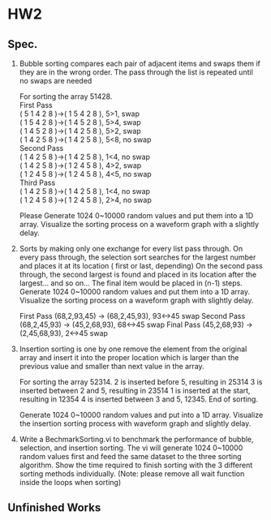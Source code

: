 # HW2
## Spec.

1. Bubble sorting compares each pair of adjacent items and swaps them if they are in the wrong order. The pass through the list is repeated until no swaps are needed

   For sorting the array 51428.   
   First Pass   
   ( 5 1 4 2 8 )->( 1 5 4 2 8 ), 5>1, swap   
   ( 1 5 4 2 8 )->( 1 4 5 2 8 ), 5>4, swap   
   ( 1 4 5 2 8 )->( 1 4 2 5 8 ), 5>2, swap   
   ( 1 4 2 5 8 )->( 1 4 2 5 8 ), 5<8, no swap   
   Second Pass   
   ( 1 4 2 5 8 )->( 1 4 2 5 8 ), 1<4, no swap   
   ( 1 4 2 5 8 )->( 1 2 4 5 8 ), 4>2, swap   
   ( 1 2 4 5 8 )->( 1 2 4 5 8 ), 4<5, no swap   
   Third Pass   
   ( 1 4 2 5 8 )->( 1 4 2 5 8 ), 1<4, no swap  
   ( 1 2 4 5 8 )->( 1 2 4 5 8 ), 2>4, no swap   
    
   Please Generate 1024 0~10000 random values and put them into a 1D array. Visualize the sorting process on a waveform graph with a slightly delay.

2. Sorts by making only one exchange for every list pass through. On every pass through, the selection sort searches for the largest number and places it at its location ( first or last, depending)
   On the second pass through, the second largest is found and placed in its location after the largest… and so on…
   The final item would be placed in (n-1) steps.
   Generate 1024 0~10000 random values and put them into a 1D array. Visualize the sorting process on a waveform graph with slightly delay.

   First Pass
   (68,2,93,45) -> (68,2,45,93), 93<->45 swap
   Second Pass
   (68,2,45,93) -> (45,2,68,93), 68<->45 swap
   Final Pass
   (45,2,68,93) -> (2,45,68,93), 2<->45 swap

3. Insertion sorting is one by one remove the element from the original array and insert it into the proper location which is larger than the previous value and smaller than next value in the array.
   
   For sorting the array 52314.
   2 is inserted before 5, resulting in 25314
   3 is inserted between 2 and 5, resulting in 23514
   1 is inserted at the start, resulting in 12354
   4 is inserted between 3 and 5, 12345.
   End of sorting.
   
   Generate 1024 0~10000 random values and put into a 1D array. Visualize the insertion sorting process with waveform graph and slightly delay.

2. Write a BechmarkSorting.vi to benchmark the performance of bubble, selection, and insertion sorting.
   The vi will generate 1024 0~10000 random values first and feed the same dataset to the three sorting algorithm.
   Show the time required to finish sorting with the 3 different sorting methods individually. (Note: please remove all wait function inside the loops when sorting) 

## Unfinished Works